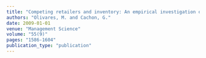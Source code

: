 ```yaml
---
title: "Competing retailers and inventory: An empirical investigation of General Motors' dealerships in isolated markets"
authors: "Olivares, M. and Cachon, G."
date: 2009-01-01
venue: "Management Science"
volume: "55(9)"
pages: "1586-1604"
publication_type: "publication"
---
```

